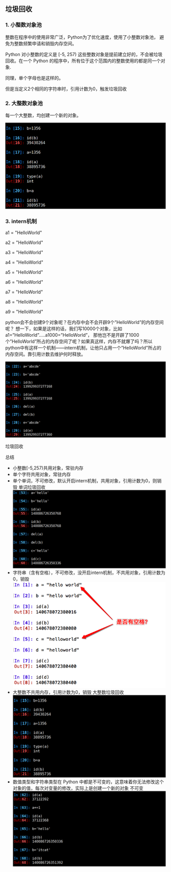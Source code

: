 ## 垃圾回收

### 1. 小整数对象池

整数在程序中的使用非常广泛，Python为了优化速度，使用了小整数对象池， 避免为整数频繁申请和销毁内存空间。

Python 对小整数的定义是 [-5, 257) 这些整数对象是提前建立好的，不会被垃圾回收。在一个 Python 的程序中，所有位于这个范围内的整数使用的都是同一个对象.

同理，单个字母也是这样的。

但是当定义2个相同的字符串时，引用计数为0，触发垃圾回收

### 2. 大整数对象池

每一个大整数，均创建一个新的对象。

![alt文本](Images/id2.png "Title")

### 3. intern机制

a1 = "HelloWorld"

a2 = "HelloWorld"

a3 = "HelloWorld"

a4 = "HelloWorld"

a5 = "HelloWorld"

a6 = "HelloWorld"

a7 = "HelloWorld"

a8 = "HelloWorld"

a9 = "HelloWorld"

python会不会创建9个对象呢？在内存中会不会开辟9个”HelloWorld”的内存空间呢？ 想一下，如果是这样的话，我们写10000个对象，比如a1=”HelloWorld”…..a1000=”HelloWorld”， 那他岂不是开辟了1000个”HelloWorld”所占的内存空间了呢？如果真这样，内存不就爆了吗？所以python中有这样一个机制——intern机制，让他只占用一个”HelloWorld”所占的内存空间。靠引用计数去维护何时释放。

![alt文本](Images/id.png "Title")

垃圾回收

总结

* 小整数[-5,257)共用对象，常驻内存      
* 单个字符共用对象，常驻内存    
* 单个单词，不可修改，默认开启intern机制，共用对象，引用计数为0，则销毁 单词垃圾回收    
![alt文本](Images/id5.png "Title")  
* 字符串（含有空格），不可修改，没开启intern机制，不共用对象，引用计数为0，销毁
![alt文本](Images/Snip20161106_6.png "Title")  
* 大整数不共用内存，引用计数为0，销毁 大整数垃圾回收  
![alt文本](Images/id2.png "Title")
* 数值类型和字符串类型在 Python 中都是不可变的，这意味着你无法修改这个对象的值，每次对变量的修改，实际上是创建一个新的对象 不可变  
![alt文本](Images/id6.png "Title")
